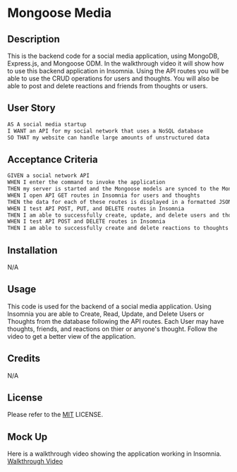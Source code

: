 # Mongoose Media

## Description

This is the backend code for a social media application, using MongoDB, Express.js, and Mongoose ODM. In the walkthrough video it will show how to use this backend application in Insomnia. Using the API routes you will be able to use the CRUD operations for users and thoughts. You will also be able to post and delete reactions and friends from thoughts or users.

## User Story

```md
AS A social media startup
I WANT an API for my social network that uses a NoSQL database
SO THAT my website can handle large amounts of unstructured data
```

## Acceptance Criteria

```md
GIVEN a social network API
WHEN I enter the command to invoke the application
THEN my server is started and the Mongoose models are synced to the MongoDB database
WHEN I open API GET routes in Insomnia for users and thoughts
THEN the data for each of these routes is displayed in a formatted JSON
WHEN I test API POST, PUT, and DELETE routes in Insomnia
THEN I am able to successfully create, update, and delete users and thoughts in my database
WHEN I test API POST and DELETE routes in Insomnia
THEN I am able to successfully create and delete reactions to thoughts and add and remove friends to a user’s friend list
```

## Installation

N/A

## Usage

This code is used for the backend of a social media application. Using Insomnia you are able to Create, Read, Update, and Delete Users or Thoughts from the database following the API routes. Each User may have thoughts, friends, and reactions on thier or anyone's thought. Follow the video to get a better view of the application.

## Credits

N/A

## License

Please refer to the [MIT](https://opensource.org/licenses/MIT) LICENSE.

## Mock Up

Here is a walkthrough video showing the application working in Insomnia. [Walkthrough Video](https://drive.google.com/file/d/1yrASECubX99xd0eD7IuaBRDjeXss8zXV/view)
